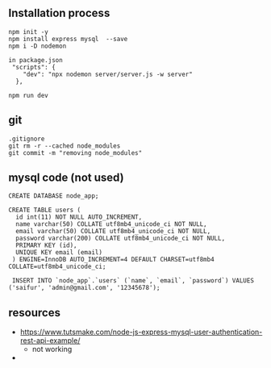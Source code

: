 
## Installation process

```
npm init -y 
npm install express mysql  --save
npm i -D nodemon

in package.json
 "scripts": {
    "dev": "npx nodemon server/server.js -w server"
  },

npm run dev
```

## git
```
.gitignore
git rm -r --cached node_modules
git commit -m "removing node_modules"
```

## mysql code (not used)
```
CREATE DATABASE node_app;
 
CREATE TABLE users (
  id int(11) NOT NULL AUTO_INCREMENT,
  name varchar(50) COLLATE utf8mb4_unicode_ci NOT NULL,
  email varchar(50) COLLATE utf8mb4_unicode_ci NOT NULL,
  password varchar(200) COLLATE utf8mb4_unicode_ci NOT NULL,
  PRIMARY KEY (id),
  UNIQUE KEY email (email)
 ) ENGINE=InnoDB AUTO_INCREMENT=4 DEFAULT CHARSET=utf8mb4 COLLATE=utf8mb4_unicode_ci;

 INSERT INTO `node_app`.`users` (`name`, `email`, `password`) VALUES ('saifur', 'admin@gmail.com', '12345678');

```



## resources
* https://www.tutsmake.com/node-js-express-mysql-user-authentication-rest-api-example/ 
  * not working
* 